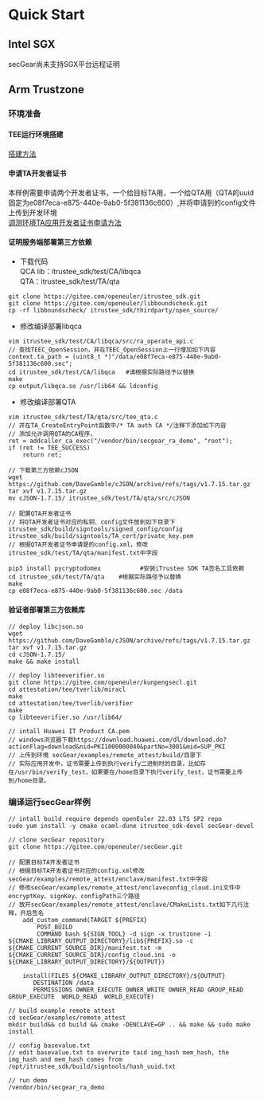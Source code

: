 # Quick Start
## Intel SGX
secGear尚未支持SGX平台远程证明

## Arm Trustzone
### 环境准备
#### TEE运行环境搭建
[搭建方法](https://www.hikunpeng.com/document/detail/zh/kunpengcctrustzone/fg-tz/kunpengtrustzone_04_0007.html)
#### 申请TA开发者证书
本样例需要申请两个开发者证书，一个给目标TA用，一个给QTA用（QTA的uuid固定为e08f7eca-e875-440e-9ab0-5f381136c600）,并将申请到的config文件上传到开发环境  
[调测环境TA应用开发者证书申请方法](https://www.hikunpeng.com/document/detail/zh/kunpengcctrustzone/fg-tz/kunpengtrustzone_04_0009.html)

#### 证明服务端部署第三方依赖
- 下载代码   
QCA lib：itrustee_sdk/test/CA/libqca    
QTA：itrustee_sdk/test/TA/qta
```
git clone https://gitee.com/openeuler/itrustee_sdk.git
git clone https://gitee.com/openeuler/libboundscheck.git
cp -rf libboundscheck/ itrustee_sdk/thirdparty/open_source/
```
- 修改编译部署libqca

```
vim itrustee_sdk/test/CA/libqca/src/ra_operate_api.c
// 查找TEEC_OpenSession，并在TEEC_OpenSession上一行增加如下内容
context.ta_path = (uint8_t *)"/data/e08f7eca-e875-440e-9ab0-5f381136c600.sec";
cd itrustee_sdk/test/CA/libqca   #请根据实际路径予以替换
make
cp output/libqca.so /usr/lib64 && ldconfig
```
- 修改编译部署QTA

```
vim itrustee_sdk/test/TA/qta/src/tee_qta.c
// 并在TA_CreateEntryPoint函数中/* TA auth CA */注释下添加如下内容
// 添加允许调用QTA的CA程序，
ret = addcaller_ca_exec("/vendor/bin/secgear_ra_demo", "root");
if (ret != TEE_SUCCESS)
    return ret;

// 下载第三方依赖cJSON
wget https://github.com/DaveGamble/cJSON/archive/refs/tags/v1.7.15.tar.gz
tar xvf v1.7.15.tar.gz 
mv cJSON-1.7.15/ itrustee_sdk/test/TA/qta/src/cJSON

// 配置QTA开发者证书
// 将QTA开发者证书对应的私钥、config文件放到如下目录下
itrustee_sdk/build/signtools/signed_config/config
itrustee_sdk/build/signtools/TA_cert/private_key.pem
// 根据QTA开发者证书申请是的config.xml，修改itrustee_sdk/test/TA/qta/manifest.txt中字段

pip3 install pycryptodomex           #安装iTrustee SDK TA签名工具依赖
cd itrustee_sdk/test/TA/qta    #根据实际路径予以替换
make
cp e08f7eca-e875-440e-9ab0-5f381136c600.sec /data
```

#### 验证者部署第三方依赖库

```
// deploy libcjson.so
wget https://github.com/DaveGamble/cJSON/archive/refs/tags/v1.7.15.tar.gz
tar xvf v1.7.15.tar.gz 
cd cJSON-1.7.15/
make && make install

// deploy libteeverifier.so
git clone https://gitee.com/openeuler/kunpengsecl.git
cd attestation/tee/tverlib/miracl
make
cd attestation/tee/tverlib/verifier
make
cp libteeverifier.so /usr/lib64/

// intall Huawei IT Product CA.pem
// windows浏览器下载https://download.huawei.com/dl/download.do?actionFlag=download&nid=PKI1000000040&partNo=3001&mid=SUP_PKI
// 上传到环境 secGear/examples/remote_attest/build/目录下
// 实际应用开发中，证书需要上传到执行verify二进制时的目录，比如存在/usr/bin/verify_test，如果要在/home目录下执行verify_test，证书需要上传到/home目录。
```


### 编译运行secGear样例

```
// intall build require depends openEuler 22.03 LTS SP2 repo
sudo yum install -y cmake ocaml-dune itrustee_sdk-devel secGear-devel

// clone secGear repository
git clone https://gitee.com/openeuler/secGear.git

// 配置目标TA开发者证书
// 根据目标TA开发者证书对应的config.xml修改secGear/examples/remote_attest/enclave/manifest.txt中字段    
// 修改secGear/examples/remote_attest/enclaveconfig_cloud.ini文件中encryptKey、signKey、configPath三个路径    
// 放开secGear/examples/remote_attest/enclave/CMakeLists.txt如下几行注释，开启签名
    add_custom_command(TARGET ${PREFIX}
   	    POST_BUILD
   	    COMMAND bash ${SIGN_TOOL} -d sign -x trustzone -i ${CMAKE_LIBRARY_OUTPUT_DIRECTORY}/lib${PREFIX}.so -c ${CMAKE_CURRENT_SOURCE_DIR}/manifest.txt -m ${CMAKE_CURRENT_SOURCE_DIR}/config_cloud.ini -o ${CMAKE_LIBRARY_OUTPUT_DIRECTORY}/${OUTPUT})

    install(FILES ${CMAKE_LIBRARY_OUTPUT_DIRECTORY}/${OUTPUT}
       DESTINATION /data
       PERMISSIONS OWNER_EXECUTE OWNER_WRITE OWNER_READ GROUP_READ GROUP_EXECUTE  WORLD_READ  WORLD_EXECUTE)

// build example remote attest
cd secGear/examples/remote_attest
mkdir build&& cd build && cmake -DENCLAVE=GP .. && make && sudo make install

// config basevalue.txt
// edit basevalue.txt to overwrite taid img_hash mem_hash, the img_hash and mem_hash comes from /opt/itrustee_sdk/build/signtools/hash_uuid.txt

// run demo
/vendor/bin/secgear_ra_demo
```